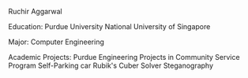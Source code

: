 Ruchir Aggarwal

Education:
Purdue University
National University of Singapore

Major: 
Computer Engineering

Academic Projects:
Purdue Engineering Projects in Community Service Program
Self-Parking car
Rubik's Cuber Solver
Steganography
